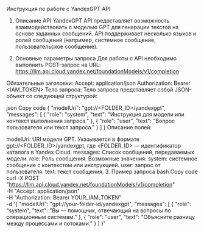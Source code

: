 Инструкция по работе с YandexGPT API
1. Описание API
YandexGPT API предоставляет возможность взаимодействовать с моделью GPT для генерации текстов на основе заданных сообщений. API поддерживает несколько языков и ролей сообщений (например, системное сообщение, пользовательское сообщение).

2. Основные параметры запроса
Для работы с API необходимо выполнить POST-запрос на URL:
https://llm.api.cloud.yandex.net/foundationModels/v1/completion

Обязательные заголовки:
Accept: application/json
Authorization: Bearer <IAM_TOKEN>
Тело запроса:
Тело запроса представляет собой JSON-объект со следующей структурой:

json
Copy code
{
  "modelUri": "gpt://<FOLDER_ID>/yandexgpt",
  "messages": [
    {
      "role": "system",
      "text": "Инструкция для модели или контекст выполнения запроса."
    },
    {
      "role": "user",
      "text": "Вопрос пользователя или текст запроса."
    }
  ]
}
Описание полей:

modelUri: URI модели GPT. Указывается в формате gpt://<FOLDER_ID>/yandexgpt, где <FOLDER_ID> — идентификатор каталога в Yandex Cloud.
messages: Список сообщений, передаваемых модели.
role: Роль сообщения. Возможные значения:
system: системное сообщение с контекстом или инструкцией.
user: запрос от пользователя.
text: текст сообщения.
3. Пример запроса
bash
Copy code
curl -X POST "https://llm.api.cloud.yandex.net/foundationModels/v1/completion" \
-H "Accept: application/json" \
-H "Authorization: Bearer YOUR_IAM_TOKEN" \
-d '{
  "modelUri": "gpt://your-folder-id/yandexgpt",
  "messages": [
    {
      "role": "system",
      "text": "Вы — помощник, отвечающий на вопросы по операционным системам."
    },
    {
      "role": "user",
      "text": "Объясните разницу между процессами и потоками."
    }
  ]
}'
